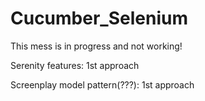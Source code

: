 # Cucumber_Selenium
This mess is in progress and not working!

Serenity features: 1st approach

Screenplay model pattern(???): 1st approach
